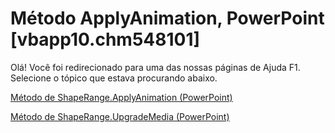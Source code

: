 
# Método ApplyAnimation, PowerPoint [vbapp10.chm548101]

Olá! Você foi redirecionado para uma das nossas páginas de Ajuda F1. Selecione o tópico que estava procurando abaixo.

[Método de ShapeRange.ApplyAnimation (PowerPoint)](http://msdn.microsoft.com/library/cfaa7d9c-3a65-1be7-dd6c-61e01b9e7d36%28Office.15%29.aspx)

[Método de ShapeRange.UpgradeMedia (PowerPoint)](http://msdn.microsoft.com/library/a05e171a-1fff-1128-7a2d-a5576593fc70%28Office.15%29.aspx)

